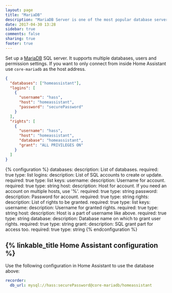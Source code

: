 ```yaml
---
layout: page
title: "MariaDB"
description: "MariaDB Server is one of the most popular database servers in the world."
date: 2017-04-30 13:28
sidebar: true
comments: false
sharing: true
footer: true
---
```


Set up a [MariaDB](https://mariadb.org/) SQL server. It supports multiple databases, users and permission settings. If you want to only connect from inside Home Assistant use `core-mariadb` as the host address.

```json
{
  "databases": ["homeassistant"],
  "logins": [
    {
      "username": "hass",
      "host": "homeassistant",
      "password": "securePassword"
    }
  ],
  "rights": [
    {
      "username": "hass",
      "host": "homeassistant",
      "database": "homeassistant",
      "grant": "ALL PRIVILEGES ON"
    }
  ]
}
```

{% configuration %}
databases:
  description: List of databases.
  required: true
  type: list
logins:
  description: List of SQL accounts to create or update.
  required: true
  type: list
  keys:
    username:
      description: Username for account.
      required: true
      type: string
    host:
      description: Host for account. If you need an account on multiple hosts, use '%'.
      required: true
      type: string
    password:
      description: Password for account.
      required: true
      type: string
rights:
  description: List of rights to be granted.
  required: true
  type: list
  keys:
    username:
      description: Username for granted rights.
      required: true
      type: string
    host:
      description: Host is a part of username like above.
      required: true
      type: string
    database:
      description: Database name on which to grant user rights.
      required: true
      type: string
    grant:
      description: SQL grant part for access too.
      required: true
      type: string
{% endconfiguration %}

## {% linkable_title Home Assistant configuration %}

Use the following configuration in Home Assistant to use the database above:

```yaml
recorder:
  db_url: mysql://hass:securePassword@core-mariadb/homeassistant
```
